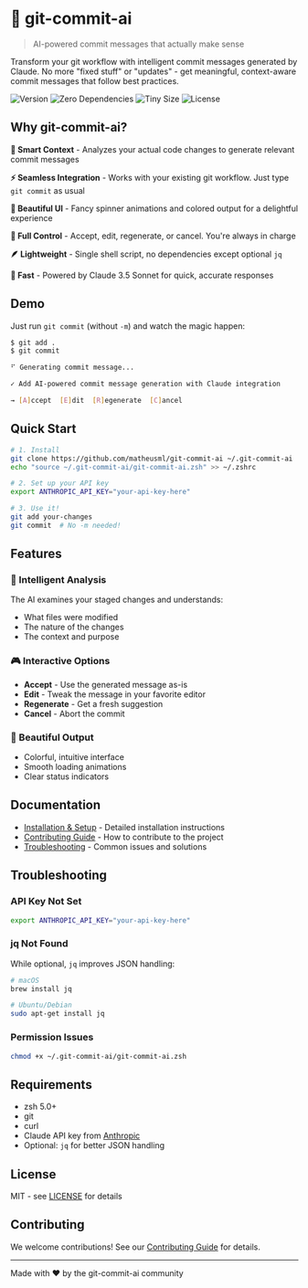 # 🤖 git-commit-ai

> AI-powered commit messages that actually make sense

Transform your git workflow with intelligent commit messages generated by Claude. No more "fixed stuff" or "updates" - get meaningful, context-aware commit messages that follow best practices.

<img src="https://img.shields.io/github/v/release/matheusml/git-commit-ai?label=version&color=yellow" alt="Version"> <img src="https://img.shields.io/badge/dependencies-zero-brightgreen" alt="Zero Dependencies"> <img src="https://img.shields.io/badge/size-<5KB-blue" alt="Tiny Size"> <img src="https://img.shields.io/github/license/matheusml/git-commit-ai?color=lightgrey" alt="License">

## Why git-commit-ai?

**🧠 Smart Context** - Analyzes your actual code changes to generate relevant commit messages

**⚡ Seamless Integration** - Works with your existing git workflow. Just type `git commit` as usual

**🎨 Beautiful UI** - Fancy spinner animations and colored output for a delightful experience

**🔧 Full Control** - Accept, edit, regenerate, or cancel. You're always in charge

**🪶 Lightweight** - Single shell script, no dependencies except optional `jq`

**🚀 Fast** - Powered by Claude 3.5 Sonnet for quick, accurate responses

## Demo

Just run `git commit` (without `-m`) and watch the magic happen:

```bash
$ git add .
$ git commit

⠋ Generating commit message...

✓ Add AI-powered commit message generation with Claude integration

→ [A]ccept  [E]dit  [R]egenerate  [C]ancel
```

## Quick Start

```bash
# 1. Install
git clone https://github.com/matheusml/git-commit-ai ~/.git-commit-ai
echo "source ~/.git-commit-ai/git-commit-ai.zsh" >> ~/.zshrc

# 2. Set up your API key
export ANTHROPIC_API_KEY="your-api-key-here"

# 3. Use it!
git add your-changes
git commit  # No -m needed!
```

## Features

### 🎯 Intelligent Analysis
The AI examines your staged changes and understands:
- What files were modified
- The nature of the changes
- The context and purpose

### 🎮 Interactive Options
- **Accept** - Use the generated message as-is
- **Edit** - Tweak the message in your favorite editor
- **Regenerate** - Get a fresh suggestion
- **Cancel** - Abort the commit

### 🎨 Beautiful Output
- Colorful, intuitive interface
- Smooth loading animations
- Clear status indicators

## Documentation

- [Installation & Setup](INSTALL.md) - Detailed installation instructions
- [Contributing Guide](CONTRIBUTING.md) - How to contribute to the project
- [Troubleshooting](#troubleshooting) - Common issues and solutions

## Troubleshooting

### API Key Not Set
```bash
export ANTHROPIC_API_KEY="your-api-key-here"
```

### jq Not Found
While optional, `jq` improves JSON handling:
```bash
# macOS
brew install jq

# Ubuntu/Debian
sudo apt-get install jq
```

### Permission Issues
```bash
chmod +x ~/.git-commit-ai/git-commit-ai.zsh
```

## Requirements

- zsh 5.0+
- git
- curl
- Claude API key from [Anthropic](https://console.anthropic.com/)
- Optional: `jq` for better JSON handling

## License

MIT - see [LICENSE](LICENSE) for details

## Contributing

We welcome contributions! See our [Contributing Guide](CONTRIBUTING.md) for details.

---

Made with ❤️ by the git-commit-ai community